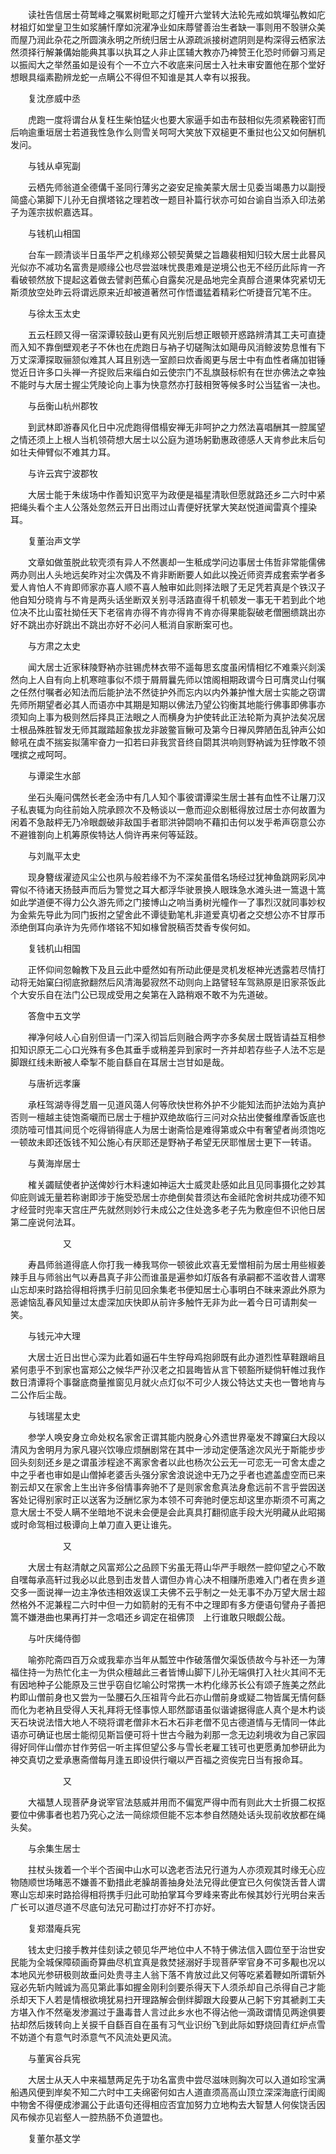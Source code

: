 <!-- { "loadSidebar": true } -->
　　读社告信居士荷鹫峰之嘱累树毗耶之灯幢开六堂转大法轮先戒如筑墠弘教如庀材祖灯如堂皇卫生如浆脯忏摩如浣濯净业如床蓐譬善治生者缺一事则用不彀骈众美而屋乃润此杂花之所圆演永明之所统归居士从源疏派接树遮阴则是构深得云栖家法然须择行解兼傋始能典其事以执耳之人非止匡辅大教亦乃裨赞王化恐时师僻习焉足以振闳大之举然虽如是设有个一不立六不收底来问居士入社未审安置他在那个堂好想眼具缁素勘辨龙蛇一点瞒公不得但不知谁是其人幸有以报我。

　　复沈彦威中丞

　　虎跑一度将谓台从复枉生柴怕猛火也要大家逼手如击布鼓相似先须紧鞔密钉而后响逾重垣居士若道我性急作么则雪关呵呵大笑放下双槌更不重挝也公又如何酬机发问。

　　与钱从卓宪副

　　云栖先师翁道全德傋千圣同行薄劣之姿安足揄美蒙大居士见委当竭愚力以副授简盛心第脚下儿孙无自撰塔铭之理若改一题目补篇行状亦可如台谕自当添入印法弟子为莲宗拔帜嘉选耳。

　　与钱机山相国

　　台车一顾清谈半日虽华严之机缘郑公顿契黄檗之旨趣裴相知归较大居士此晷风光似亦不减功名富贵是顺缘公也尽尝滋味忧畏患难是逆境公也无不经历此际肯一齐看破顿然放下提起这着做去譬剥芭蕉心自露矣况是品地完全真醇合道果体究紧切无斯须放空处昨云将谓远原来近却被道著然可作悟谶猛着精彩伫听捷音冗笔不庄。

　　与徐太玉太史

　　五云枉顾又得一宿深谭较鼓山更有风光别后想正眼顿开惑路辨清其工夫可直捷而入知不靠倒壁观老子不休也在虎跑日与衲子切磋陶汰如飓毋风消鲸波势息惟有下万丈深潭探取骊颔似难其人耳且别选一室颜曰炊香阁更与居士中有血性者痛加钳锤觉近日许多口头禅一齐捉败后来缁白如云使宗门不乱旗鼓标帜有在世亦佛法之幸独不能时与大居士握尘凭陵论向上事为快意然亦打鼓相贺等候多时公当猛省一决也。

　　与岳衡山杭州郡牧

　　到武林即游春风化日中况虎跑得借榻安禅无非呵护之力然法喜唱酬其一腔属望之情还须上上根人当机领荷想大居士以公庭为道场躬勤惠政德感人天肯参此末后句如壮夫伸臂似不难其力耳。

　　与许云宾宁波郡牧

　　大居士能于朱绂场中作善知识宽平为政便是福星清耿但愿就路还乡二六时中紧把绳头看个主人公落处忽然云开日出雨过山青便好抚掌大笑赵悦道闻雷真个撞染耳。

　　复董治声文学

　　文章如做茧脱此软壳须有异人不然裹却一生秪成学问边事居士伟哲非常能儒佛两办则出人头地远矣昨对尘次偶及不肯非断断要人如此以挽近师资弄成套索学者多爱人肯怕人不肯即师家亦喜人顺不喜人触审如此则择法眼了无足凭若真是个铁汉子他自知分晓肯与不肯是两头话坐断双关别寻活路直得千机顿发一事无干若到此个地位决不比山蛮社拗任天下老宿肯亦得不肯亦得肯不肯亦得果能裂破老僧圈缋跳出亦好不跳出亦好跳出不跳出亦好不必问人秪消自家断案可也。

　　与方肃之太史

　　闻大居士近家秣陵野衲亦驻锡虎林衣带不遥每思玄度虽闲情相忆不难乘兴剡溪然向上人自有向上机寒暄事似不烦于屑屑曩先师以馆阁相期政谓今日可膺灵山付嘱之任然付嘱者必知法而后能护法不然徒护外而忘内以内外兼护惟大居士实能之窃谓先师所期望者必其人而语亦中其期是知期以佛法乃望公钧衡其地能行佛事即佛事亦须知向上事为极则然后择具正法眼之人而横身为护使转此正法轮斯为真护法矣况居士根品殊胜智发无师其蹴踏超象拔龙非跛鳖盲鳅可及第今日禅风弊陋缶乱钟声公如鲸吼在虡不揣妄拟蒲牢奋力一扣若曰非我赏音终自閟其洪响则野衲诚为狂悖敢不领嘿摈之戒呵呵。

　　与谭梁生水部

　　坐石头庵问偶然长老金汤中有几人知个事彼谓谭梁生居士甚有血性不让屠刀汉子私衷辄为向往前始入院承顾次不及畅谈以一惫而迎众剧秪得放过居士亦何故置为闲着不急敲枰无乃冷眼觑破非敌国手者耶洪钟閟响不藉扣击何以发乎希声窃意公亦不避锥劄向上机筹原俟特达人倘许再来何等延跂。

　　与刘胤平太史

　　现身簪绂濯迹风尘公也夙与般若缘不为不深矣虽借名场经过犹神鱼跳网彩凤冲霄似不待诸天扬鼓声而后为警觉之耳大都浮华驶景换人眼珠急水滩头进一篙退十篙如此学道便不得力公久游先师之门接博山之响当勇树光幢作一了事烈汉就同事妙权为金紫先导此为同门扳拊之望舍此不谭徒勤笔札非道爱真切者之交想公亦不甘厚币添绝倒耳向承许为先师作塔铭不知如椽曾脱稿否焚香专俟何如。

　　复钱机山相国

　　正怀仰间忽翰教下及且云此中蹙然如有所动此便是灵机发枢神光透露若尽情打动将无始窠臼彻底掀翻然后风清海晏寂然不动则向上路譬轻车驾熟原是旧家茶饭此个大安乐自在法门公已现成受用之矣第在入路稍艰不敢不为先道破。

　　答詹中五文学

　　禅净何岐人心自别但请一门深入彻旨后则融合两字亦多矣居士既皆请益互相参扣知识原无二心口光殊有多色其垂手或稍差异到家时一齐并却若存些子人法不忘是脚跟红线未断被人牵掣不能自繇自在耳居士岂甘如是哉。

　　与唐祈远孝廉

　　承枉驾湖寺得芝眉一见道风蔼人何等欣快世称外护不少能知法而护法始为真护否则一檀越主徒饱斋嚫而已居士于檀护双绝故临行三问对众拈出使餐维摩香饭底也须防噎可惜其间觅个吃得销得底人为居士谢斋恰是难得第或众中有奢望者尚须饱吃一顿故未即还饭钱不知公施心有厌耶还是野衲子希望无厌耶惟居士更下一转语。

　　与黄海岸居士

　　榷关蠲赋使者护送俾妙行木料速如神运大士威灵赴感如此且见同事摄化之妙其仰庇则诚无量若称谢即涉于施受恐居士亦绝倒矣昔须达布金祗陀舍树共成功德不知才经营时兜率天宫庄严先就然则妙行未成公之住处逸多老子先为敷座但不识他日居第二座说何法耳。

　　　　　　又

　　寿昌师翁道得底人你打我一棒我骂你一顿彼此欢喜无爱憎相前为居士用些椒姜辣手且与师翁出气以寿昌真子非公而谁虽是遍参如灯版各有承嗣都不滥收昔人谓寒山忘却来时路拾得相将携手归前见回余集老书便知居士心事明白不昧来源此外原为恶谑恼乱春风知量过太虚深加庆快即从前许多触忤无非为此一着今日可请荆矣一笑。

　　与钱元冲大理

　　大居士近日出世心深为此着如逼石牛生牸母鸡抱卵既有此办道烈性草鞋跟峭且紧何患乎不到家也富郑公之候华严孙汉老之扣昙晦皆从言下顿豁所疑倘轩帷过我作数日清谭将个事罄底商量推窗见月就火点灯似不可少人拨公特达丈夫也一瞥地肯与二公作后尘哉。

　　与钱瑞星太史

　　参学人唤安身立命处权名家舍正谓其能内脱身心外遗世界毫发不蹲窠臼大段以清风为舍明月为家凡寝兴饮喙应烦酬剧常在其中一涉动定便落途次风光于斯能步步回头刻刻还乡是之谓虽涉程途不离家舍者以此也杨次公云无一可恋无一可舍太虚之中之乎者也审如是山僧掉老婆舌头强分家舍浪说途中无乃之乎者也遮盖虚空而已来劄云却又在家舍上生出许多俗情事奔驰不了是则家舍愈真法身愈远前不言乎尝因送客处记得别家时正以送客为泛酬忆家为本领不可奔驰时便忘却这里亦斯须不可离之意大居士不受人瞒不坐暗地不说未会便是会此真具打翻彻底手段大光明藏从此昭揭或时命驾相过极谭向上单刀直入更让谁先。

　　　　　　又

　　大居士有赵清献之风富郑公之品顾下劣虽无蒋山华严手眼然一腔仰望之心不敢自嘿每承高轩过我必以此恳到击发昔人谓但办肯心决不相赚所患难入门者在贵乡道交多一面说禅一边主净依违相效返误工夫佛不云乎制之一处无事不办万望大居士超然格外不泥兼程二六时中但一力如箭射的无有不中之理即有多方便语句譬舟子善把篙不嫌港曲也果再打并一念唱还乡调定在祖佛顶　上行谁敢只眼觑公哉。

　　与叶庆绳侍御

　　喻弥陀斋四百万众或我辈亦当年从瓢笠中作破落僧欠渠饭债故今与补还一为薄福住持一为热忙化主一为供众檀越此三者皆博山脚下儿孙无端俱打入社火其间不无有因地种子公能原及三世乎窃自忆喻公时常携一木杓化缘苏长公有颂子旌美之然此杓即山僧前身也又尝为一坠腰石久压祖背今此石亦山僧前身或疑二物皆属无情何繇而化为老衲且受得人天礼拜将无怪事惊人耶然鄙语虽似谐谑据得底人真个是木杓谈天石块说法惜大地人不晓将谓老僧非木石木石非老僧不见古德道情与无情同一体此语亦可确证也居士能彻见斯旨便可将十世古今融为刹那一念无边刹境收为自己家园得好同伴山僧亦甘作劳侣一听主挥但望公多与雪长老雇工钱可也更愿勇加参研此为神交真切之爱承惠斋僧每月逢五即设供行嚫以严百福之资俟完日当有报命耳。

　　　　　　又

　　大福慧人现菩萨身说宰官法慈威并用而不偏宽严得中而有则此大士折摄二权抠要位中佛事者也若乃究心之法一简综烦但能不忘本参自然随处话头现前收放都在绳头矣。

　　与余集生居士

　　拄杖头拨着一个半个否闽中山水可以逸老否法兄行道为人亦须观其时缘无心应物随顺世场睹恶不嫌善不勤措此老臊胡善抽身处法兄得此便宜已久何俟饶舌昔人谓寒山忘却来时路拾得相将携手归此可助拍掌耳今罗峰来寄此布候其妙行光明台来舌广长可以道尽道不尽底句法兄可勘过打亦好不打亦好。

　　复郑潜庵兵宪

　　钱太史归接手教并佳刻读之顿见华严地位中人不特于佛法信入圆位至于治世安民能为全城保障硕画奇算曲尽机宜真是救焚拯溺好手现菩萨宰官身不可多觏也况以本地风光参研极则故垂问处贵寻主人翁下落不肯放过此又何等吃紧着鞭如所谓斩外寇必先斩内贼诚为高见第此事如握金刚利剑要杀得天下人须杀却自己杀得自己才能杀却天下人若是情根欲境犹易扫开理路解会倒绊脚跟大段要从己躬下穷其褫剥工夫方堪入作不然毫发渗漏过于蛊毒昔人言过此乡水也不得沾他一滴政谓情见两途俱要拈却然后拨转向上关捩千自繇百自在虽有习气业识纷飞到此际如野烧回青红炉点雪不妨道个有意气时添意气不风流处更风流。

　　与董寅谷兵宪

　　大居士从天人中来福慧两足先于功名富贵中尝尽滋味则胸次可以入道如珍宝满船遇风便到岸矣不知二六时中工夫绵密何如古人道直须高高山顶立深深海底行闺阁中物舍不得便成渗漏公于此语句还得相应否宜加努力立地构去大智慧人何俟饶舌因风布候亦见岩壑人一腔热肠不负道盟也。

　　复董尔基文学

